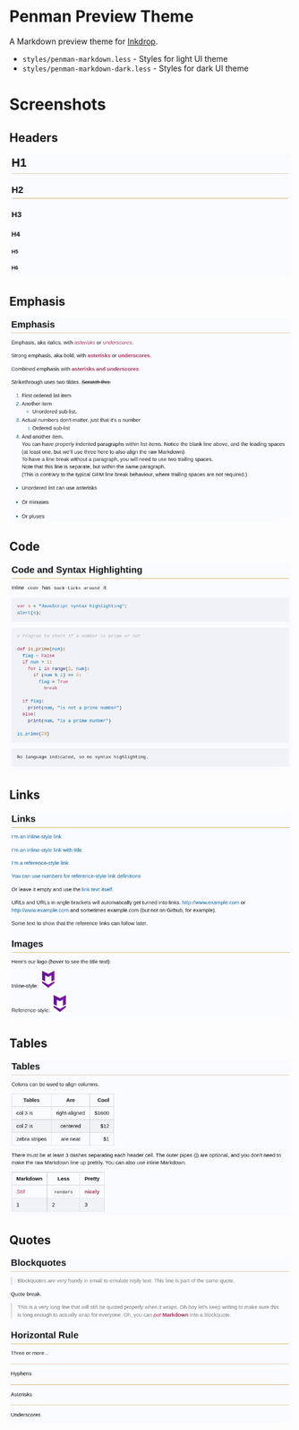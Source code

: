 # Penman Preview Theme

A Markdown preview theme for [Inkdrop](https://www.inkdrop.app/).

 * `styles/penman-markdown.less` - Styles for light UI theme
 * `styles/penman-markdown-dark.less` - Styles for dark UI theme

# Screenshots

## Headers
![headers](https://github.com/chartoin/inkdrop-penman-preview/blob/92022ea588b463e230bac0da4c2aecb7573885b7/images/headers.png)

## Emphasis
![emphasis](https://github.com/chartoin/inkdrop-penman-preview/blob/92022ea588b463e230bac0da4c2aecb7573885b7/images/emphasis.png)

## Code
![code](https://github.com/chartoin/inkdrop-penman-preview/blob/92022ea588b463e230bac0da4c2aecb7573885b7/images/code.png)

## Links
![links](https://github.com/chartoin/inkdrop-penman-preview/blob/92022ea588b463e230bac0da4c2aecb7573885b7/images/links.png)

## Tables
![tables](https://github.com/chartoin/inkdrop-penman-preview/blob/92022ea588b463e230bac0da4c2aecb7573885b7/images/tables.png)

## Quotes
![quotes](https://github.com/chartoin/inkdrop-penman-preview/blob/92022ea588b463e230bac0da4c2aecb7573885b7/images/quotes.png)

